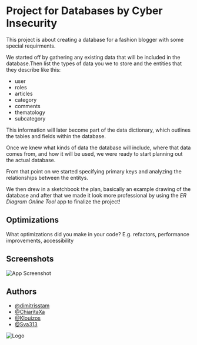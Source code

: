 # Project for Databases by **Cyber Insecurity**
This project is about creating a database for a fashion blogger with some special requirments.

We started off by gathering any existing data that will be included in the database.Then list the types of data you we to store and the entities that they describe like this:

+ user
+ roles
+ articles
+ category
+ comments
+ thematology
+ subcategory

This information will later become part of the data dictionary, which outlines the tables and fields within the database.

Once we knew what kinds of data the database will include, where that data comes from, and how it will be used, we were ready to start planning out the actual database.

From that point on we started specifying primary keys and analyzing the relationships between the entitys.

We then drew in a sketchbook the plan, basically an example drawing of the database and after that we made it look more professional by using the *ER Diagram Online Tool* app to finalize the project!
 
## Optimizations

What optimizations did you make in your code? E.g. refactors, performance improvements, accessibility


## Screenshots

![App Screenshot](https://scontent.fath6-1.fna.fbcdn.net/v/t1.15752-9/338188863_130745316495771_6192296095883976908_n.jpg?_nc_cat=109&ccb=1-7&_nc_sid=ae9488&_nc_eui2=AeHYcasK3hkZcBdSYCh-H48D4Dc57pxaarbgNznunFpqtiTtSPZPMxbqrTLjWG_1rre7G_8CdrBwJdJ_vN70yOy6&_nc_ohc=EFxUbr99iakAX_ZbBtW&_nc_ht=scontent.fath6-1.fna&oh=03_AdS-JUtTOd6qN8_KjKvexEzKTCseVH669PbzB_sYzzVUQQ&oe=645108A5)


## Authors

- [@dimitrisstam](https://github.com/dimitrisstam)
- [@ChiaritaXa](https://github.com/ChiaritaXa)
- [@Klouizos](https://github.com/Klouizos)
- [@Sva313](https://github.com/Sva313)


![Logo](https://media.licdn.com/dms/image/C4E1BAQEDEhKsGhLwNw/company-background_10000/0/1631842013432?e=1681056000&v=beta&t=7QZNt5P920vq7PIxZqcF4DELS4takfWfOJzvTv0Ppr0)

